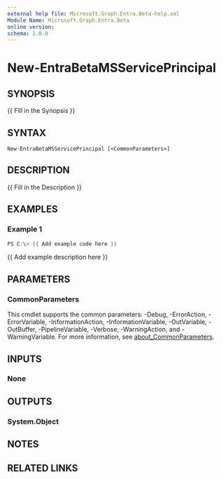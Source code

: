 ```yaml
---
external help file: Microsoft.Graph.Entra.Beta-help.xml
Module Name: Microsoft.Graph.Entra.Beta
online version:
schema: 2.0.0
---
```


# New-EntraBetaMSServicePrincipal

## SYNOPSIS
{{ Fill in the Synopsis }}

## SYNTAX

```
New-EntraBetaMSServicePrincipal [<CommonParameters>]
```

## DESCRIPTION
{{ Fill in the Description }}

## EXAMPLES

### Example 1
```powershell
PS C:\> {{ Add example code here }}
```

{{ Add example description here }}

## PARAMETERS

### CommonParameters
This cmdlet supports the common parameters: -Debug, -ErrorAction, -ErrorVariable, -InformationAction, -InformationVariable, -OutVariable, -OutBuffer, -PipelineVariable, -Verbose, -WarningAction, and -WarningVariable. For more information, see [about_CommonParameters](https://go.microsoft.com/fwlink/?LinkID=113216).

## INPUTS

### None

## OUTPUTS

### System.Object
## NOTES

## RELATED LINKS
